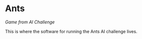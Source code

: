 Ants
====

*Game from AI Challenge*

This is where the software for running the Ants AI challenge lives.